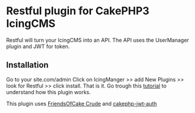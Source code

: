 # Restful plugin for CakePHP3 IcingCMS

Restful will turn your IcingCMS into an API. The API uses the UserManager plugin and JWT for token.

## Installation

Go to your site.com/admin
Click on IcingManger >> add New Plugins >> look for Restful >> click install. That is it.
Go trough this [tutorial](http://www.bravo-kernel.com/2015/04/how-to-build-a-cakephp-3-rest-api-in-minutes/) to understand how this plugin works.

This plugin uses [FriendsOfCake Crude](https://github.com/FriendsOfCake/crud) and [cakephp-jwt-auth](https://github.com/ADmad/cakephp-jwt-auth)



